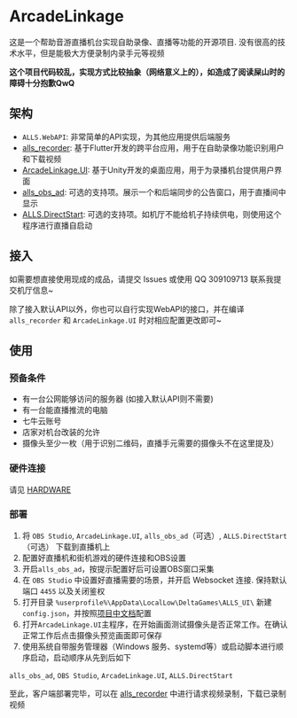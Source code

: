 # ArcadeLinkage

这是一个帮助音游直播机台实现自助录像、直播等功能的开源项目. 没有很高的技术水平，但是能极大方便录制内录手元等视频

**这个项目代码较乱，实现方式比较抽象（网络意义上的），如造成了阅读屎山时的障碍十分抱歉QwQ**

## 架构

- `ALLS.WebAPI`: 非常简单的API实现，为其他应用提供后端服务
- [alls_recorder](https://github.com/Kgym-Hina/alls_recorder): 基于Flutter开发的跨平台应用，用于在自助录像功能识别用户和下载视频
- [ArcadeLinkage.UI](https://github.com/Kgym-Hina/ArcadeLinkage.UI): 基于Unity开发的桌面应用，用于为录播机台提供用户界面
- [alls_obs_ad](https://github.com/Kgym-Hina/alls_obs_ad): 可选的支持项。展示一个和后端同步的公告窗口，用于直播间中显示
- [ALLS.DirectStart](https://github.com/Kgym-Hina/ALLS.DirectStart): 可选的支持项。如机厅不能给机子持续供电，则使用这个程序进行直播自启动

## 接入

如需要想直接使用现成的成品，请提交 Issues 或使用 QQ 309109713 联系我提交机厅信息~

除了接入默认API以外，你也可以自行实现WebAPI的接口，并在编译 `alls_recorder` 和 `ArcadeLinkage.UI` 时对相应配置更改即可~

## 使用

### 预备条件

- 有一台公网能够访问的服务器 (如接入默认API则不需要)
- 有一台能直播推流的电脑
- 七牛云账号
- 店家对机台改装的允许
- 摄像头至少一枚（用于识别二维码，直播手元需要的摄像头不在这里提及）

### 硬件连接

请见 [HARDWARE](HARDWARE.md)

### 部署

1. 将 `OBS Studio`, `ArcadeLinkage.UI`, `alls_obs_ad`（可选）, `ALLS.DirectStart`（可选） 下载到直播机上
2. 配置好直播机和街机游戏的硬件连接和OBS设置
3. 开启`alls_obs_ad`，按提示配置好后可设置OBS窗口采集
4. 在 `OBS Studio` 中设置好直播需要的场景，并开启 Websocket 连接. 保持默认端口 `4455` 以及关闭鉴权
5. 打开目录 `%userprofile%\AppData\LocalLow\DeltaGames\ALLS_UI\` 新建 `config.json`，并按照[项目中文档](https://github.com/Kgym-Hina/ArcadeLinkage.UI)配置
6. 打开`ArcadeLinkage.UI`主程序，在开始画面测试摄像头是否正常工作。在确认正常工作后点击摄像头预览画面即可保存
7. 使用系统自带服务管理器（Windows 服务、systemd等）或启动脚本进行顺序启动，启动顺序从先到后如下

`alls_obs_ad`, `OBS Studio`, `ArcadeLinkage.UI`, `ALLS.DirectStart`

至此，客户端部署完毕，可以在 [alls_recorder](https://github.com/Kgym-Hina/alls_recorder) 中进行请求视频录制，下载已录制视频
